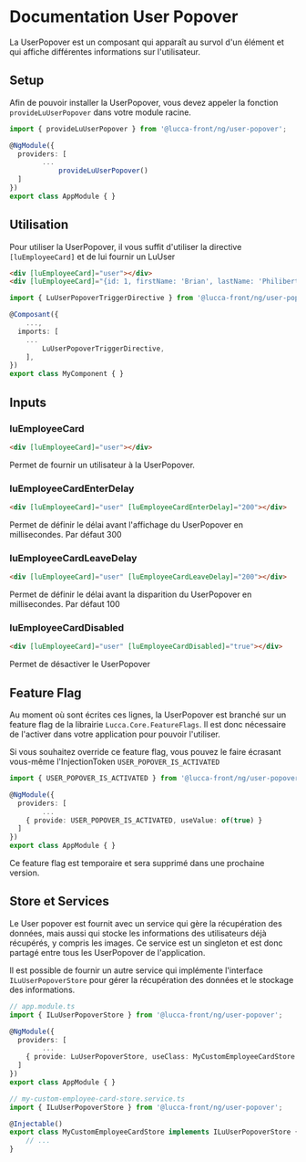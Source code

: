 # Documentation User Popover

La UserPopover est un composant qui apparaît au survol d'un élément et qui affiche différentes informations sur l'utilisateur.

## Setup

Afin de pouvoir installer la UserPopover, vous devez appeler la fonction `provideLuUserPopover` dans votre module racine.

```typescript
import { provideLuUserPopover } from '@lucca-front/ng/user-popover';

@NgModule({
  providers: [
		...
			provideLuUserPopover()
  ]
})
export class AppModule { }
```

## Utilisation

Pour utiliser la UserPopover, il vous suffit d'utiliser la directive `[luEmployeeCard]` et de lui fournir un LuUser

```html
<div [luEmployeeCard]="user"></div>
<div [luEmployeeCard]="{id: 1, firstName: 'Brian', lastName: 'Philibert'}"></div>
```

```typescript
import { LuUserPopoverTriggerDirective } from '@lucca-front/ng/user-popover';

@Composant({
	...,
  imports: [
	...
		LuUserPopoverTriggerDirective,
	],
})
export class MyComponent { }
```

## Inputs

### luEmployeeCard

```html
<div [luEmployeeCard]="user"></div>
```

Permet de fournir un utilisateur à la UserPopover.


### luEmployeeCardEnterDelay

```html
<div [luEmployeeCard]="user" [luEmployeeCardEnterDelay]="200"></div>
```

Permet de définir le délai avant l'affichage du UserPopover en millisecondes. Par défaut 300

### luEmployeeCardLeaveDelay

```html
<div [luEmployeeCard]="user" [luEmployeeCardLeaveDelay]="200"></div>
```

Permet de définir le délai avant la disparition du UserPopover en millisecondes. Par défaut 100

### luEmployeeCardDisabled

```html	
<div [luEmployeeCard]="user" [luEmployeeCardDisabled]="true"></div>
```

Permet de désactiver le UserPopover

## Feature Flag
Au moment où sont écrites ces lignes, la UserPopover est branché sur un feature flag de la librairie `Lucca.Core.FeatureFlags`.
Il est donc nécessaire de l'activer dans votre application pour pouvoir l'utiliser.

Si vous souhaitez override ce feature flag, vous pouvez le faire écrasant vous-même l'InjectionToken `USER_POPOVER_IS_ACTIVATED`

```typescript
import { USER_POPOVER_IS_ACTIVATED } from '@lucca-front/ng/user-popover';

@NgModule({
  providers: [
		...
	{ provide: USER_POPOVER_IS_ACTIVATED, useValue: of(true) }
  ]
})
export class AppModule { }
```

Ce feature flag est temporaire et sera supprimé dans une prochaine version.

## Store et Services
Le User popover est fournit avec un service qui gère la récupération des données, mais aussi qui stocke les informations des utilisateurs déjà récupérés, y compris les images.
Ce service est un singleton et est donc partagé entre tous les UserPopover de l'application.

Il est possible de fournir un autre service qui implémente l'interface `ILuUserPopoverStore` pour gérer la récupération des données et le stockage des informations.

```typescript
// app.module.ts
import { ILuUserPopoverStore } from '@lucca-front/ng/user-popover';

@NgModule({
  providers: [
		...
	{ provide: LuUserPopoverStore, useClass: MyCustomEmployeeCardStore }
  ]
})
export class AppModule { }

// my-custom-employee-card-store.service.ts
import { ILuUserPopoverStore } from '@lucca-front/ng/user-popover';

@Injectable()
export class MyCustomEmployeeCardStore implements ILuUserPopoverStore {
	// ...
}
```






